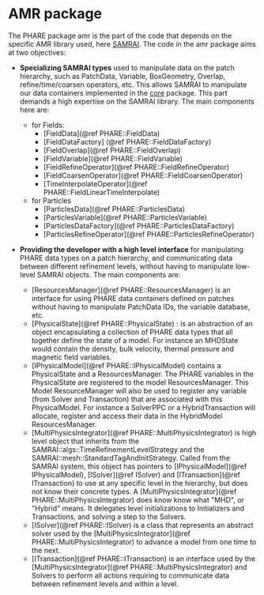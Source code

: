 # AMR package

The PHARE package amr is the part of the code that depends on the specific AMR library used, here [SAMRAI](https://github.com/LLNL/SAMRAI).
The code in the amr package aims at two objectives:

- **Specializing SAMRAI types** used to manipulate data on the patch hierarchy, such as PatchData, Variable, BoxGeometry, Overlap, refine/time/coarsen operators, etc. This allows SAMRAI to manipulate our data containers implemented in the [core](md_core.html) package. This part demands a high expertise on the SAMRAI library. The main components here are:

	- for Fields:
		- [FieldData](@ref PHARE::FieldData)
		- [FieldDataFactory] (@ref PHARE::FieldDataFactory)
		- [FieldOverlap](@ref PHARE::FieldOverlap)
		- [FieldVariable](@ref PHARE::FieldVariable)
		- [FieldRefineOperator](@ref PHARE::FieldRefineOperator)
		- [FieldCoarsenOperator](@ref PHARE::FieldCoarsenOperator)
		- [TimeInterpolateOperator](@ref PHARE::FieldLinearTimeInterpolate)
	- for Particles
		- [ParticlesData](@ref PHARE::ParticlesData)
		- [ParticlesVariable](@ref PHARE::ParticlesVariable)
		- [ParticlesDataFactory](@ref PHARE::ParticlesDataFactory)
		- [ParticlesRefineOperator](@ref PHARE::ParticlesRefineOperator)



- **Providing the developer with a high level interface** for manipulating PHARE data types on a patch hierarchy, and communicating data between different refinement levels, without having to manipulate low-level SAMRAI objects. The main components are:

	- [ResourcesManager](@ref PHARE::ResourcesManager) is an interface for using PHARE data containers defined on patches without having to manipulate PatchData IDs, the variable database, etc. 
	- [PhysicalState](@ref PHARE::PhysicalState) : is an abstraction of an object encapsulating a collection of PHARE data types that all together define the state of a model. For instance an MHDState would contain the density, bulk velocity, thermal pressure and magnetic field variables.
	- [IPhysicalModel](@ref PHARE::IPhysicalModel) contains a PhysicalState and a ResourcesManager. The PHARE variables in the PhysicalState are registered to the model ResourcesManager. This Model ResourceManager will also be used to register any variable (from Solver and Transaction) that are associated with this PhysicalModel. For instance a SolverPPC or a HybridTransaction will allocate, register and access their data in the HybridModel ResourcesManager.
	- [MultiPhysicsIntegrator](@ref PHARE::MultiPhysicsIntegrator) is high level object that inherits from the SAMRAI::algs::TimeRefinementLevelStrategy and the SAMRAI::mesh::StandardTagAndInitStrategy. Called from the SAMRAI system, this object has pointers to [IPhysicalModel](@ref IPhysicalModel), [ISolver](@ref ISolver) and [ITransaction](@ref ITransaction) to use at any specific level in the hierarchy, but does not know their concrete types. A [MultiPhysicsIntegrator](@ref PHARE::MultiPhysicsIntegrator) does know know what "MHD", or "Hybrid" means. It delegates level initializations to Initializers and Transactions, and solving a step to the Solvers.
	- [ISolver](@ref PHARE::ISolver) is a class that represents an abstract solver used by the [MultiPhysicsIntegrator](@ref PHARE::MultiPhysicsIntegrator) to advance a model from one time to the next. 
	- [ITransaction](@ref PHARE::ITransaction) is an interface used by the [MultiPhysicsIntegrator](@ref PHARE::MultiPhysicsIntegrator) and Solvers to perform all actions requiring to communicate data between refinement levels and within a level.



